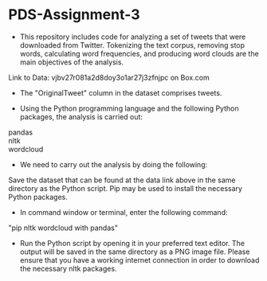 # PDS-Assignment-3

* This repository includes code for analyzing a set of tweets that were downloaded from Twitter.
Tokenizing the text corpus, removing stop words, calculating word frequencies, and producing word clouds are the main objectives of the analysis.

Link to Data: vjbv27r081a2d8doy3o1ar27j3zfnjpc on Box.com

* The "OriginalTweet" column in the dataset comprises tweets. 

* Using the Python programming language and the following Python packages, the analysis is carried out:

pandas <br/>
nltk <br/>
wordcloud <br/>

* We need to carry out the analysis by doing the following:

Save the dataset that can be found at the data link above in the same directory as the Python script.
Pip may be used to install the necessary Python packages.

* In command window or terminal, enter the following command:

"pip nltk wordcloud with pandas"

* Run the Python script by opening it in your preferred text editor. The output will be saved in the same directory as a PNG image file.
Please ensure that you have a working internet connection in order to download the necessary nltk packages.
